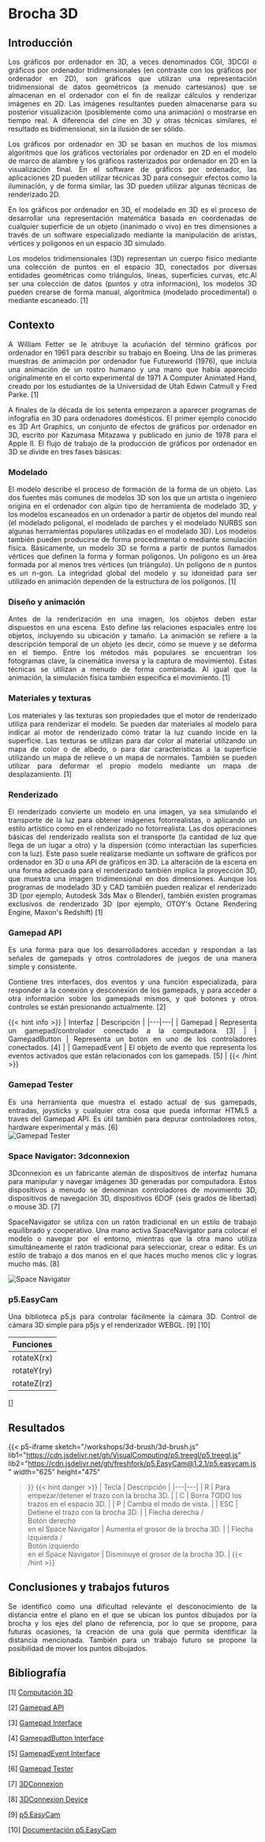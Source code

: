 # Brocha 3D

## Introducción
<div style="text-align: justify">
Los gráficos por ordenador en 3D, a veces denominados CGI, 3DCGI o gráficos por ordenador tridimensionales (en contraste con los gráficos por ordenador en 2D), son gráficos que utilizan una representación tridimensional de datos geométricos (a menudo cartesianos) que se almacenan en el ordenador con el fin de realizar cálculos y renderizar imágenes en 2D. Las imágenes resultantes pueden almacenarse para su posterior visualización (posiblemente como una animación) o mostrarse en tiempo real. A diferencia del cine en 3D y otras técnicas similares, el resultado es bidimensional, sin la ilusión de ser sólido.

Los gráficos por ordenador en 3D se basan en muchos de los mismos algoritmos que los gráficos vectoriales por ordenador en 2D en el modelo de marco de alambre y los gráficos rasterizados por ordenador en 2D en la visualización final. En el software de gráficos por ordenador, las aplicaciones 2D pueden utilizar técnicas 3D para conseguir efectos como la iluminación, y de forma similar, las 3D pueden utilizar algunas técnicas de renderizado 2D. 

En los gráficos por ordenador en 3D, el modelado en 3D es el proceso de desarrollar una representación matemática basada en coordenadas de cualquier superficie de un objeto (inanimado o vivo) en tres dimensiones a través de un software especializado mediante la manipulación de aristas, vértices y polígonos en un espacio 3D simulado.

Los modelos tridimensionales (3D) representan un cuerpo físico mediante una colección de puntos en el espacio 3D, conectados por diversas entidades geométricas como triángulos, líneas, superficies curvas, etc.Al ser una colección de datos (puntos y otra información), los modelos 3D pueden crearse de forma manual, algorítmica (modelado procedimental) o mediante escaneado. [1]
</div>

## Contexto
<div style="text-align: justify">
A William Fetter se le atribuye la acuñación del término gráficos por ordenador en 1961 para describir su trabajo en Boeing. Una de las primeras muestras de animación por ordenador fue Futureworld (1976), que incluía una animación de un rostro humano y una mano que había aparecido originalmente en el corto experimental de 1971 A Computer Animated Hand, creado por los estudiantes de la Universidad de Utah Edwin Catmull y Fred Parke. [1]

A finales de la década de los setenta empezaron a aparecer programas de infografía en 3D para ordenadores domésticos. El primer ejemplo conocido es 3D Art Graphics, un conjunto de efectos de gráficos por ordenador en 3D, escrito por Kazumasa Mitazawa y publicado en junio de 1978 para el Apple II. El flujo de trabajo de la producción de gráficos por ordenador en 3D se divide en tres fases básicas: 
</div>

### Modelado
<div style="text-align: justify">
El modelo describe el proceso de formación de la forma de un objeto. Las dos fuentes más comunes de modelos 3D son los que un artista o ingeniero origina en el ordenador con algún tipo de herramienta de modelado 3D, y los modelos escaneados en un ordenador a partir de objetos del mundo real (el modelado poligonal, el modelado de parches y el modelado NURBS son algunas herramientas populares utilizadas en el modelado 3D). Los modelos también pueden producirse de forma procedimental o mediante simulación física. Básicamente, un modelo 3D se forma a partir de puntos llamados vértices que definen la forma y forman polígonos. Un polígono es un área formada por al menos tres vértices (un triángulo). Un polígono de n puntos es un n-gon. La integridad global del modelo y su idoneidad para ser utilizado en animación dependen de la estructura de los polígonos. [1] 
</div>

### Diseño y animación
<div style="text-align: justify">
Antes de la renderización en una imagen, los objetos deben estar dispuestos en una escena. Esto define las relaciones espaciales entre los objetos, incluyendo su ubicación y tamaño. La animación se refiere a la descripción temporal de un objeto (es decir, cómo se mueve y se deforma en el tiempo. Entre los métodos más populares se encuentran los fotogramas clave, la cinemática inversa y la captura de movimiento). Estas técnicas se utilizan a menudo de forma combinada. Al igual que la animación, la simulación física también especifica el movimiento. [1]
</div>

### Materiales y texturas
<div style="text-align: justify">
Los materiales y las texturas son propiedades que el motor de renderizado utiliza para renderizar el modelo. Se pueden dar materiales al modelo para indicar al motor de renderizado cómo tratar la luz cuando incide en la superficie. Las texturas se utilizan para dar color al material utilizando un mapa de color o de albedo, o para dar características a la superficie utilizando un mapa de relieve o un mapa de normales. También se pueden utilizar para deformar el propio modelo mediante un mapa de desplazamiento. [1]
</div>

### Renderizado
<div style="text-align: justify">
El renderizado convierte un modelo en una imagen, ya sea simulando el transporte de la luz para obtener imágenes fotorrealistas, o aplicando un estilo artístico como en el renderizado no fotorrealista. Las dos operaciones básicas del renderizado realista son el transporte (la cantidad de luz que llega de un lugar a otro) y la dispersión (cómo interactúan las superficies con la luz). Este paso suele realizarse mediante un software de gráficos por ordenador en 3D o una API de gráficos en 3D. La alteración de la escena en una forma adecuada para el renderizado también implica la proyección 3D, que muestra una imagen tridimensional en dos dimensiones. Aunque los programas de modelado 3D y CAD también pueden realizar el renderizado 3D (por ejemplo, Autodesk 3ds Max o Blender), también existen programas exclusivos de renderizado 3D (por ejemplo, OTOY's Octane Rendering Engine, Maxon's Redshift) [1] 
</div>

### Gamepad API
<div style="text-align: justify">
Es una forma para que los desarrolladores accedan y respondan a las señales de gamepads y otros controladores de juegos de una manera simple y consistente.

Contiene tres interfaces, dos eventos y una función especializada, para responder a la conexión y desconexión de los gamepads, y para acceder a otra información sobre los gamepads mismos, y qué botones y otros controles se están presionando actualmente. [2]

{{< hint info >}}
| Interfaz | Descripción |
|---|---|
| Gamepad | Representa un gamepad/controlador conectado a la computadora. [3] |
| GamepadButton | Representa un botón en uno de los controladores conectados. [4] |
| GamepadEvent | El objeto de evento que representa los eventos activados que están relacionados con los gamepads. [5] |
{{< /hint >}}
</div>

### Gamepad Tester
<div style="text-align: justify">
Es una herramienta que muestra el estado actual de sus gamepads, entradas, joysticks y cualquier otra cosa que pueda informar HTML5 a traves del Gamepad API. Es útil también para depurar controladores rotos, hardware experimental y más. [6]
</div>

<div>
<img src='/workshops/3d-brush/gamepad-tester-example.png' alt='Gamepad Tester'/>
</div>

### Space Navigator: 3dconnexion
<div style="text-align: justify">
3Dconnexion es un fabricante alemán de dispositivos de interfaz humana para manipular y navegar imágenes 3D generadas por computadora. Estos dispositivos a menudo se denominan controladores de movimiento 3D, dispositivos de navegación 3D, dispositivos 6DOF (seis grados de libertad) o mouse 3D. [7]

SpaceNavigator se utiliza con un ratón tradicional en un estilo de trabajo equilibrado y cooperativo. Una mano activa SpaceNavigator para colocar el modelo o navegar por el entorno, mientras que la otra mano utiliza simultáneamente el ratón tradicional para seleccionar, crear o editar. Es un estilo de trabajo a dos manos en el que haces mucho menos clic y logras mucho más. [8]
</div>

<div>
<img src='/workshops/3d-brush/3DConx_RotationControl_TS.png' alt='Space Navigator'/>
</div>

### p5.EasyCam
<div style="text-align: justify">
Una biblioteca p5.js para controlar fácilmente la cámara 3D. Control de cámara 3D simple para p5js y el renderizador WEBGL. [9] [10]

| Funciones |
|---|
| rotateX(rx) |
| rotateY(ry) |
| rotateZ(rz) |

[]
</div>

## Resultados
{{< p5-iframe sketch="/workshops/3d-brush/3d-brush.js"
   lib1="https://cdn.jsdelivr.net/gh/VisualComputing/p5.treegl/p5.treegl.js"
   lib2="https://cdn.jsdelivr.net/gh/freshfork/p5.EasyCam@1.2.1/p5.easycam.js"
   width="625" height="475"
>}}
{{< hint danger >}}
| Tecla | Descripción |
|---|---|
| R | Para empezar/detener el trazo con la brocha 3D. |
| C | Borra TODO los trazos en el espacio 3D. |
| P | Cambia el modo de vista. |
| ESC | Detiene el trazo con la brocha 3D. |
| Flecha derecha /<br/>Botón derecho <br/>en el Space Navigator | Aumenta el grosor de la brocha 3D. |
| Flecha izquierda /<br/>Botón izquierdo <br/>en el Space Navigator | Disminuye el grosor de la brocha 3D. |
{{< /hint >}}
## Conclusiones y trabajos futuros
<div style="text-align: justify">
Se identificó como una dificultad relevante el desconocimiento de la distancia entre el plano en el que se ubican los puntos dibujados por la brocha y los ejes del plano de referencia, por lo que se propone, para futuras ocasiones, la creación de una guía que permita identificar la distancia mencionada. También para un trabajo futuro se propone la posibilidad de mover los puntos dibujados.
</div>

## Bibliografía
[1]
[Computación 3D](https://en.wikipedia.org/wiki/3D_computer_graphics)

[2]
[Gamepad API](https://developer.mozilla.org/es/docs/Web/API/Gamepad_API)

[3]
[Gamepad Interface](https://developer.mozilla.org/en-US/docs/Web/API/Gamepad)

[4]
[GamepadButton Interface](https://developer.mozilla.org/en-US/docs/Web/API/GamepadButton)

[5]
[GamepadEvent Interface](https://developer.mozilla.org/en-US/docs/Web/API/GamepadEvent)

[6]
[Gamepad Tester](https://gamepad-tester.com/)

[7]
[3DConnexion](https://en.wikipedia.org/wiki/3Dconnexion)

[8]
[3DConnexion Device](https://support.tekla.com/help/tekla-structures/not-version-specific/3dconnexion-feature)

[9]
[p5.EasyCam](https://github.com/freshfork/p5.EasyCam)

[10]
[Documentación p5.EasyCam](https://freshfork.github.io/p5.EasyCam/)